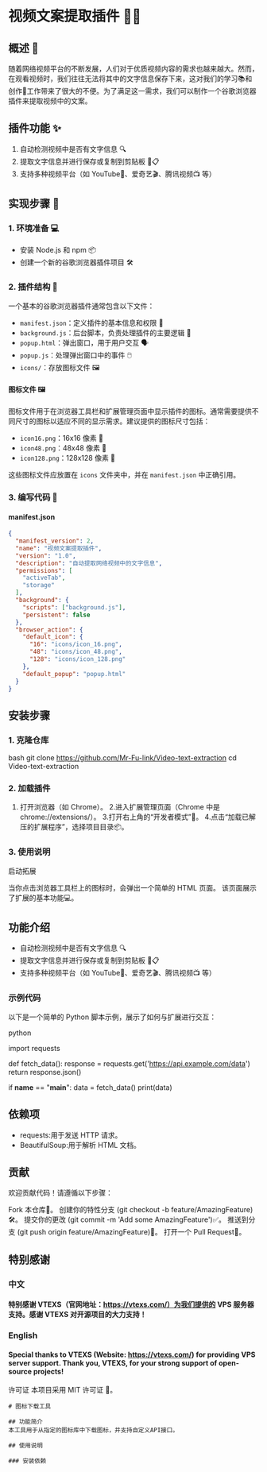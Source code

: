 # 视频文案提取插件 🎥📝

## 概述 🌟

随着网络视频平台的不断发展，人们对于优质视频内容的需求也越来越大。然而，在观看视频时，我们往往无法将其中的文字信息保存下来，这对我们的学习📚和创作🎨工作带来了很大的不便。为了满足这一需求，我们可以制作一个谷歌浏览器插件来提取视频中的文案。

## 插件功能 ✨

1. 自动检测视频中是否有文字信息 🔍
2. 提取文字信息并进行保存或复制到剪贴板 💾📋
3. 支持多种视频平台（如 YouTube🎥、爱奇艺🎬、腾讯视频📺 等）

## 实现步骤 🚀

### 1. 环境准备 💻

- 安装 Node.js 和 npm 📦
- 创建一个新的谷歌浏览器插件项目 🛠️

### 2. 插件结构 📂

一个基本的谷歌浏览器插件通常包含以下文件：

- `manifest.json`：定义插件的基本信息和权限 📄
- `background.js`：后台脚本，负责处理插件的主要逻辑 🧠
- `popup.html`：弹出窗口，用于用户交互 🗣️
- `popup.js`：处理弹出窗口中的事件 🖱️
- `icons/`：存放图标文件 🖼️

#### 图标文件 🖼️

图标文件用于在浏览器工具栏和扩展管理页面中显示插件的图标。通常需要提供不同尺寸的图标以适应不同的显示需求。建议提供的图标尺寸包括：

- `icon16.png`：16x16 像素 📌
- `icon48.png`：48x48 像素 📌
- `icon128.png`：128x128 像素 📌

这些图标文件应放置在 `icons` 文件夹中，并在 `manifest.json` 中正确引用。

### 3. 编写代码 📝

#### manifest.json

```json
{
  "manifest_version": 2,
  "name": "视频文案提取插件",
  "version": "1.0",
  "description": "自动提取网络视频中的文字信息",
  "permissions": [
    "activeTab",
    "storage"
  ],
  "background": {
    "scripts": ["background.js"],
    "persistent": false
  },
  "browser_action": {
    "default_icon": {
      "16": "icons/icon_16.png",
      "48": "icons/icon_48.png",
      "128": "icons/icon_128.png"
    },
    "default_popup": "popup.html"
  }
}
```

## 安装步骤

### 1. 克隆仓库

bash
git clone https://github.com/Mr-Fu-link/Video-text-extraction
cd Video-text-extraction

### 2. 加载插件
1. 打开浏览器（如 Chrome）。
2.进入扩展管理页面（Chrome 中是 chrome://extensions/）。
3.打开右上角的“开发者模式”🔧。
4.点击“加载已解压的扩展程序”，选择项目目录📦。

### 3. 使用说明

启动拓展

当你点击浏览器工具栏上的图标时，会弹出一个简单的 HTML 页面。
该页面展示了扩展的基本功能💻。

## 功能介绍

- 自动检测视频中是否有文字信息 🔍
- 提取文字信息并进行保存或复制到剪贴板 💾📋
- 支持多种视频平台（如 YouTube🎥、爱奇艺🎬、腾讯视频📺 等）

### 示例代码

以下是一个简单的 Python 脚本示例，展示了如何与扩展进行交互：

python

import requests

def fetch_data():
    response = requests.get('https://api.example.com/data')
    return response.json()

if __name__ == "__main__":
    data = fetch_data()
    print(data)


## 依赖项

-  requests:用于发送 HTTP 请求。
-  BeautifulSoup:用于解析 HTML 文档。

## 贡献

欢迎贡献代码！请遵循以下步骤：

Fork 本仓库🌟。
创建你的特性分支 (git checkout -b feature/AmazingFeature)🛠️。
提交你的更改 (git commit -m 'Add some AmazingFeature')✅。
推送到分支 (git push origin feature/AmazingFeature)🚀。
打开一个 Pull Request💬。
## 特别感谢

### 中文
#### 特别感谢 VTEXS（官网地址：https://vtexs.com/）为我们提供的 VPS 服务器支持。感谢 VTEXS 对开源项目的大力支持！

### English
#### Special thanks to VTEXS (Website: https://vtexs.com/) for providing VPS server support. Thank you, VTEXS, for your strong support of open-source projects!

许可证
本项目采用 MIT 许可证 📜。


```
# 图标下载工具

## 功能简介
本工具用于从指定的图标库中下载图标，并支持自定义API接口。

## 使用说明

### 安装依赖

```
